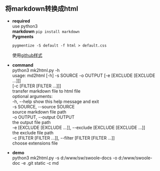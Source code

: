 ## 将markdown转换成html  
* **required**  
  use python3  
  **markdown**  `pip install markdown`  
  **Pygments**  
  ```pip install Pygments   
  pygmentize -S default -f html > default.css  
  ```
  使用[github样式](https://gist.github.com/andyferra/2554919)  

* **command**  
  python3 mk2html.py -h  
  usage: md2html [-h] -s SOURCE -o OUTPUT [-e [EXCLUDE [EXCLUDE ...]]]  
               [-c [FILTER [FILTER ...]]]  
  transfer markdown file to html file  
  optional arguments:  
  -h, --help            show this help message and exit  
  -s SOURCE, --source SOURCE  
                        source markdown file path  
  -o OUTPUT, --output OUTPUT  
                        the output file path  
  -e [EXCLUDE [EXCLUDE ...]], --exclude [EXCLUDE [EXCLUDE ...]]  
                        the exclude file path  
  -c [FILTER [FILTER ...]], --filter [FILTER [FILTER ...]]  
                        choose extensions file  

* **demo**  
  python3 mk2html.py -s d:/www/sw/swoole-docs -o d:/www/swoole-doc -e .git static -c md




